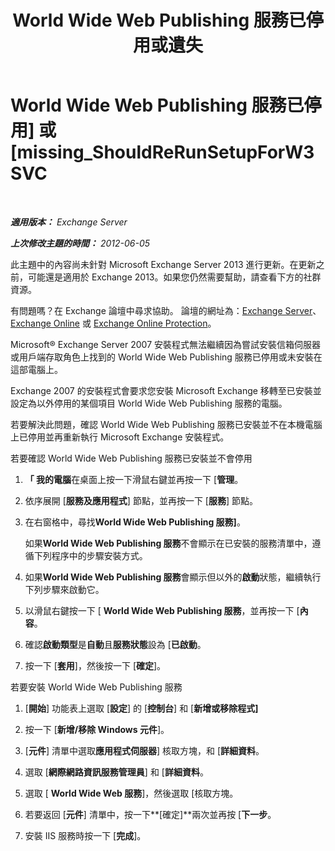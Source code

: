 ﻿---
title: 'World Wide Web Publishing 服務已停用或遺失'
TOCTitle: World Wide Web Publishing 服務已停用] 或 [missing_ShouldReRunSetupForW3SVC
ms:assetid: f1815a6d-d16b-4271-9fab-84087465529e
ms:mtpsurl: https://technet.microsoft.com/zh-tw/library/ms.exch.setupreadiness.shouldrerunsetupforw3svc(v=EXCHG.150)
ms:contentKeyID: 50474569
ms.date: 05/21/2018
mtps_version: v=EXCHG.150
ms.translationtype: MT
---

# World Wide Web Publishing 服務已停用\] 或 \[missing\_ShouldReRunSetupForW3SVC

 

_**適用版本：** Exchange Server_

_**上次修改主題的時間：** 2012-06-05_

此主題中的內容尚未針對 Microsoft Exchange Server 2013 進行更新。在更新之前，可能還是適用於 Exchange 2013。如果您仍然需要幫助，請查看下方的社群資源。

有問題嗎？在 Exchange 論壇中尋求協助。 論壇的網址為：[Exchange Server](https://go.microsoft.com/fwlink/p/?linkid=60612)、 [Exchange Online](https://go.microsoft.com/fwlink/p/?linkid=267542) 或 [Exchange Online Protection](https://go.microsoft.com/fwlink/p/?linkid=285351)。

Microsoft® Exchange Server 2007 安裝程式無法繼續因為嘗試安裝信箱伺服器或用戶端存取角色上找到的 World Wide Web Publishing 服務已停用或未安裝在這部電腦上。

Exchange 2007 的安裝程式會要求您安裝 Microsoft Exchange 移轉至已安裝並設定為以外停用的某個項目 World Wide Web Publishing 服務的電腦。

若要解決此問題，確認 World Wide Web Publishing 服務已安裝並不在本機電腦上已停用並再重新執行 Microsoft Exchange 安裝程式。

若要確認 World Wide Web Publishing 服務已安裝並不會停用

1.  **「 我的電腦**在桌面上按一下滑鼠右鍵並再按一下 \[**管理**。

2.  依序展開 \[**服務及應用程式**\] 節點，並再按一下 \[**服務**\] 節點。

3.  在右窗格中，尋找**World Wide Web Publishing 服務\]**。
    
    如果**World Wide Web Publishing 服務**不會顯示在已安裝的服務清單中，遵循下列程序中的步驟安裝方式。

4.  如果**World Wide Web Publishing 服務**會顯示但以外的**啟動**狀態，繼續執行下列步驟來啟動它。

5.  以滑鼠右鍵按一下 \[ **World Wide Web Publishing 服務**，並再按一下 \[**內容**。

6.  確認**啟動類型**是**自動**且**服務狀態**設為 \[**已啟動**。

7.  按一下 \[**套用**\]，然後按一下 \[**確定**\]。

若要安裝 World Wide Web Publishing 服務

1.  \[**開始**\] 功能表上選取 \[**設定**\] 的 \[**控制台**\] 和 \[**新增或移除程式\]**

2.  按一下 \[**新增/移除 Windows 元件**\]。

3.  \[**元件**\] 清單中選取**應用程式伺服器**\] 核取方塊，和 \[**詳細資料**。

4.  選取 \[**網際網路資訊服務管理員**\] 和 \[**詳細資料**。

5.  選取 \[ **World Wide Web 服務**\]，然後選取 \[核取方塊。

6.  若要返回 \[**元件**\] 清單中，按一下**\[確定\]**兩次並再按 \[**下一步**。

7.  安裝 IIS 服務時按一下 \[**完成**\]。

